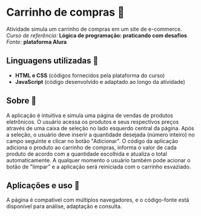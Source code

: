 # Carrinho de compras 🛒

Atividade simula um carrinho de compras em um site de e-commerce.
<br>*Curso de referência:*  **Lógica de programação: praticando com desafios**
<br>*Fonte:* **plataforma Alura**

## Linguagens utilizadas 🔎
* **HTML e CSS** (códigos fornecidos pela plataforma do curso)
* **JavaScript** (código desenvolvido e adaptado ao longo da atividade)

## Sobre 🤖
A aplicação é intuitiva e simula uma página de vendas de produtos eletrônicos. O usuário acessa os produtos e seus respectivos preços através de uma caixa de seleção no lado esquerdo central da página. Após a seleção, o usuário deve inserir a quantidade desejada (número inteiro) no campo seguinte e clicar no botão "Adicionar". O código da aplicação adiciona o produto ao carrinho de compras, informa o valor de cada produto de acordo com a quantidade escolhida e atualiza o total automaticamente. A qualquer momento o usuário também pode acionar o botão de "limpar" e a aplicação será reiniciada com o carrinho esvaziado.  

##  Aplicações e uso 📝
A página é compatível com múltiplos navegadores, e o código-fonte está disponível para análise, adaptação e consulta.


